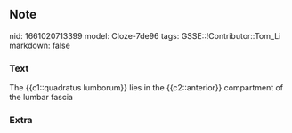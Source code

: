 ## Note
nid: 1661020713399
model: Cloze-7de96
tags: GSSE::!Contributor::Tom_Li
markdown: false

### Text
<div>
  The {{c1::quadratus lumborum}} lies in the {{c2::anterior}}
  compartment of the lumbar fascia
</div>

### Extra

